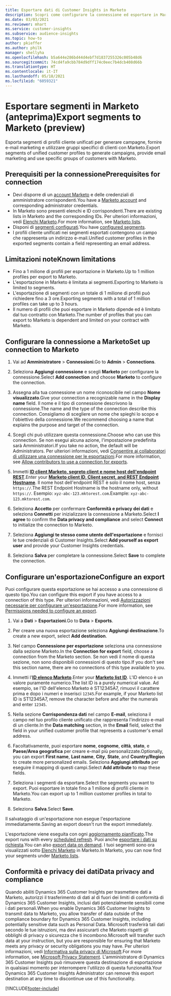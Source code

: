 ```yaml
---
title: Esportare dati di Customer Insights in Marketo
description: Scopri come configurare la connessione ed esportare in Marketo.
ms.date: 03/03/2021
ms.reviewer: mhart
ms.service: customer-insights
ms.subservice: audience-insights
ms.topic: how-to
author: pkieffer
ms.author: philk
manager: shellyha
ms.openlocfilehash: b5a644e286bd44d4ebf7d1837255326c005b48d6
ms.sourcegitcommit: 74cd4fa9cbb784d9dff174c0eec7b4dcb408d66b
ms.translationtype: HT
ms.contentlocale: it-IT
ms.lasthandoff: 05/18/2021
ms.locfileid: "6059321"
---
```

# <a name="export-segments-to-marketo-preview"></a><span data-ttu-id="e35d1-103">Esportare segmenti in Marketo (anteprima)</span><span class="sxs-lookup"><span data-stu-id="e35d1-103">Export segments to Marketo (preview)</span></span>

<span data-ttu-id="e35d1-104">Esporta segmenti di profili cliente unificati per generare campagne, fornire e-mail marketing e utilizzare gruppi specifici di clienti con Marketo.</span><span class="sxs-lookup"><span data-stu-id="e35d1-104">Export segments of unified customer profiles to generate campaigns, provide email marketing and use specific groups of customers with Marketo.</span></span>

## <a name="prerequisites-for-connection"></a><span data-ttu-id="e35d1-105">Prerequisiti per la connessione</span><span class="sxs-lookup"><span data-stu-id="e35d1-105">Prerequisites for connection</span></span>

-   <span data-ttu-id="e35d1-106">Devi disporre di un [account Marketo](https://login.marketo.com/) e delle credenziali di amministratore corrispondenti.</span><span class="sxs-lookup"><span data-stu-id="e35d1-106">You have a [Marketo account](https://login.marketo.com/) and corresponding administrator credentials.</span></span>
-   <span data-ttu-id="e35d1-107">In Marketo sono presenti elenchi e ID corrispondenti.</span><span class="sxs-lookup"><span data-stu-id="e35d1-107">There are existing lists in Marketo and the corresponding IDs.</span></span> <span data-ttu-id="e35d1-108">Per ulteriori informazioni, vedi [Elenchi Marketo](https://docs.marketo.com/display/public/DOCS/Understanding+Static+Lists).</span><span class="sxs-lookup"><span data-stu-id="e35d1-108">For more information, see [Marketo lists](https://docs.marketo.com/display/public/DOCS/Understanding+Static+Lists).</span></span>
-   <span data-ttu-id="e35d1-109">Disponi di [segmenti configurati](segments.md).</span><span class="sxs-lookup"><span data-stu-id="e35d1-109">You have [configured segments](segments.md).</span></span>
-   <span data-ttu-id="e35d1-110">I profili cliente unificati nei segmenti esportati contengono un campo che rappresenta un indirizzo e-mail.</span><span class="sxs-lookup"><span data-stu-id="e35d1-110">Unified customer profiles in the exported segments contain a field representing an email address.</span></span>

## <a name="known-limitations"></a><span data-ttu-id="e35d1-111">Limitazioni note</span><span class="sxs-lookup"><span data-stu-id="e35d1-111">Known limitations</span></span>

- <span data-ttu-id="e35d1-112">Fino a 1 milione di profili per esportazione in Marketo.</span><span class="sxs-lookup"><span data-stu-id="e35d1-112">Up to 1 million profiles per export to Marketo.</span></span>
- <span data-ttu-id="e35d1-113">L'esportazione in Marketo è limitata ai segmenti.</span><span class="sxs-lookup"><span data-stu-id="e35d1-113">Exporting to Marketo is limited to segments.</span></span>
- <span data-ttu-id="e35d1-114">L'esportazione di segmenti con un totale di 1 milione di profili può richiedere fino a 3 ore.</span><span class="sxs-lookup"><span data-stu-id="e35d1-114">Exporting segments with a total of 1 million profiles can take up to 3 hours.</span></span> 
- <span data-ttu-id="e35d1-115">Il numero di profili che puoi esportare in Marketo dipende ed è limitato dal tuo contratto con Marketo.</span><span class="sxs-lookup"><span data-stu-id="e35d1-115">The number of profiles that you can export to Marketo is dependent and limited on your contract with Marketo.</span></span>

## <a name="set-up-connection-to-marketo"></a><span data-ttu-id="e35d1-116">Configurare la connessione a Marketo</span><span class="sxs-lookup"><span data-stu-id="e35d1-116">Set up connection to Marketo</span></span>

1. <span data-ttu-id="e35d1-117">Vai ad **Amministratore** > **Connessioni**.</span><span class="sxs-lookup"><span data-stu-id="e35d1-117">Go to **Admin** > **Connections**.</span></span>

1. <span data-ttu-id="e35d1-118">Seleziona **Aggiungi connessione** e scegli **Marketo** per configurare la connessione.</span><span class="sxs-lookup"><span data-stu-id="e35d1-118">Select **Add connection** and choose **Marketo** to configure the connection.</span></span>

1. <span data-ttu-id="e35d1-119">Assegna alla tua connessione un nome riconoscibile nel campo **Nome visualizzato**.</span><span class="sxs-lookup"><span data-stu-id="e35d1-119">Give your connection a recognizable name in the **Display name** field.</span></span> <span data-ttu-id="e35d1-120">Il nome e il tipo di connessione descrivono la connessione.</span><span class="sxs-lookup"><span data-stu-id="e35d1-120">The name and the type of the connection describe this connection.</span></span> <span data-ttu-id="e35d1-121">Consigliamo di scegliere un nome che spieghi lo scopo e l'obiettivo della connessione.</span><span class="sxs-lookup"><span data-stu-id="e35d1-121">We recommend choosing a name that explains the purpose and target of the connection.</span></span>

1. <span data-ttu-id="e35d1-122">Scegli chi può utilizzare questa connessione.</span><span class="sxs-lookup"><span data-stu-id="e35d1-122">Choose who can use this connection.</span></span> <span data-ttu-id="e35d1-123">Se non esegui alcuna azione, l'impostazione predefinita sarà Amministratori.</span><span class="sxs-lookup"><span data-stu-id="e35d1-123">If you take no action, the default will be Administrators.</span></span> <span data-ttu-id="e35d1-124">Per ulteriori informazioni, vedi [Consentire ai collaboratori di utilizzare una connessione per le esportazioni](connections.md#allow-contributors-to-use-a-connection-for-exports).</span><span class="sxs-lookup"><span data-stu-id="e35d1-124">For more information, see [Allow contributors to use a connection for exports](connections.md#allow-contributors-to-use-a-connection-for-exports).</span></span>

1. <span data-ttu-id="e35d1-125">Immetti **[ID client Marketo, segreto client e nome host dell'endpoint REST](https://developers.marketo.com/rest-api/authentication/)**.</span><span class="sxs-lookup"><span data-stu-id="e35d1-125">Enter your **[Marketo client ID, Client secret, and REST Endpoint Hostname](https://developers.marketo.com/rest-api/authentication/)**.</span></span> <span data-ttu-id="e35d1-126">Il nome host dell'endpoint REST è solo il nome host, senza `https://`.</span><span class="sxs-lookup"><span data-stu-id="e35d1-126">The REST Endpoint Hostname is the hostname only, without `https://`.</span></span> <span data-ttu-id="e35d1-127">Esempio: `xyz-abc-123.mktorest.com`.</span><span class="sxs-lookup"><span data-stu-id="e35d1-127">Example: `xyz-abc-123.mktorest.com`.</span></span> 

1. <span data-ttu-id="e35d1-128">Seleziona **Accetto** per confermare **Conformità e privacy dei dati** e seleziona **Connetti** per inizializzare la connessione a Marketo.</span><span class="sxs-lookup"><span data-stu-id="e35d1-128">Select **I agree** to confirm the **Data privacy and compliance** and select **Connect** to initialize the connection to Marketo.</span></span>

1. <span data-ttu-id="e35d1-129">Seleziona **Aggiungi te stesso come utente dell'esportazione** e fornisci le tue credenziali di Customer Insights.</span><span class="sxs-lookup"><span data-stu-id="e35d1-129">Select **Add yourself as export user** and provide your Customer Insights credentials.</span></span>

1. <span data-ttu-id="e35d1-130">Seleziona **Salva** per completare la connessione.</span><span class="sxs-lookup"><span data-stu-id="e35d1-130">Select **Save** to complete the connection.</span></span>

## <a name="configure-an-export"></a><span data-ttu-id="e35d1-131">Configurare un'esportazione</span><span class="sxs-lookup"><span data-stu-id="e35d1-131">Configure an export</span></span>

<span data-ttu-id="e35d1-132">Puoi configurare questa esportazione se hai accesso a una connessione di questo tipo.</span><span class="sxs-lookup"><span data-stu-id="e35d1-132">You can configure this export if you have access to a connection of this type.</span></span> <span data-ttu-id="e35d1-133">Per ulteriori informazioni, vedi [Autorizzazioni necessarie per configurare un'esportazione](export-destinations.md#set-up-a-new-export).</span><span class="sxs-lookup"><span data-stu-id="e35d1-133">For more information, see [Permissions needed to configure an export](export-destinations.md#set-up-a-new-export).</span></span>

1. <span data-ttu-id="e35d1-134">Vai a **Dati** > **Esportazioni**.</span><span class="sxs-lookup"><span data-stu-id="e35d1-134">Go to **Data** > **Exports**.</span></span>

1. <span data-ttu-id="e35d1-135">Per creare una nuova esportazione seleziona **Aggiungi destinazione**.</span><span class="sxs-lookup"><span data-stu-id="e35d1-135">To create a new export, select **Add destination**.</span></span>

1. <span data-ttu-id="e35d1-136">Nel campo **Connessione per esportazione** seleziona una connessione dalla sezione Marketo.</span><span class="sxs-lookup"><span data-stu-id="e35d1-136">In the **Connection for export** field, choose a connection from the Marketo section.</span></span> <span data-ttu-id="e35d1-137">Se non vedi il nome di questa sezione, non sono disponibili connessioni di questo tipo.</span><span class="sxs-lookup"><span data-stu-id="e35d1-137">If you don't see this section name, there are no connections of this type available to you.</span></span>

1. <span data-ttu-id="e35d1-138">Immetti l'**[ID elenco Marketo](https://docs.marketo.com/display/public/DOCS/Understanding+Static+Lists)**.</span><span class="sxs-lookup"><span data-stu-id="e35d1-138">Enter your **[Marketo list ID](https://docs.marketo.com/display/public/DOCS/Understanding+Static+Lists)**.</span></span> <span data-ttu-id="e35d1-139">L'ID elenco è un valore puramente numerico.</span><span class="sxs-lookup"><span data-stu-id="e35d1-139">The list ID is a purely numerical value.</span></span> <span data-ttu-id="e35d1-140">Ad esempio, se l'ID dell'elenco Marketo è ST12345A7, rimuovi il carattere prima e dopo i numeri e inserisci `12345`.</span><span class="sxs-lookup"><span data-stu-id="e35d1-140">For example, if your Marketo list ID is ST12345A7, remove the character before and after the numerals and enter `12345`.</span></span> 

1. <span data-ttu-id="e35d1-141">Nella sezione **Corrispondenza dati** nel campo **E-mail**, seleziona il campo nel tuo profilo cliente unificato che rappresenta l'indirizzo e-mail di un cliente.</span><span class="sxs-lookup"><span data-stu-id="e35d1-141">In the **Data matching** section, in the **Email** field, select the field in your unified customer profile that represents a customer's email address.</span></span> 

1. <span data-ttu-id="e35d1-142">Facoltativamente, puoi esportare **nome**, **cognome**, **città**, **stato**, e **Paese/Area geografica** per creare e-mail più personalizzate.</span><span class="sxs-lookup"><span data-stu-id="e35d1-142">Optionally, you can export **First name**, **Last name**, **City**, **State**, and **Country/Region**  to create more personalized emails.</span></span> <span data-ttu-id="e35d1-143">Seleziona **Aggiungi attributo** per eseguire il mapping di questi campi.</span><span class="sxs-lookup"><span data-stu-id="e35d1-143">Select **Add attribute** to map these fields.</span></span>

1. <span data-ttu-id="e35d1-144">Seleziona i segmenti da esportare.</span><span class="sxs-lookup"><span data-stu-id="e35d1-144">Select the segments you want to export.</span></span> <span data-ttu-id="e35d1-145">Puoi esportare in totale fino a 1 milione di profili cliente in Marketo.</span><span class="sxs-lookup"><span data-stu-id="e35d1-145">You can export up to 1 million customer profiles in total to Marketo.</span></span>

1. <span data-ttu-id="e35d1-146">Seleziona **Salva**.</span><span class="sxs-lookup"><span data-stu-id="e35d1-146">Select **Save**.</span></span>

<span data-ttu-id="e35d1-147">Il salvataggio di un'esportazione non esegue l'esportazione immediatamente.</span><span class="sxs-lookup"><span data-stu-id="e35d1-147">Saving an export doesn't run the export immediately.</span></span>

<span data-ttu-id="e35d1-148">L'esportazione viene eseguita con ogni [aggiornamento pianificato](system.md#schedule-tab).</span><span class="sxs-lookup"><span data-stu-id="e35d1-148">The export runs with every [scheduled refresh](system.md#schedule-tab).</span></span> <span data-ttu-id="e35d1-149">Puoi anche [esportare i dati su richiesta](export-destinations.md#run-exports-on-demand).</span><span class="sxs-lookup"><span data-stu-id="e35d1-149">You can also [export data on demand](export-destinations.md#run-exports-on-demand).</span></span> <span data-ttu-id="e35d1-150">I tuoi segmenti sono ora visualizzati sotto [Elenchi Marketo](https://docs.marketo.com/display/public/DOCS/Understanding+Static+Lists) in Marketo.</span><span class="sxs-lookup"><span data-stu-id="e35d1-150">In Marketo, you can now find your segments under [Marketo lists](https://docs.marketo.com/display/public/DOCS/Understanding+Static+Lists).</span></span>


## <a name="data-privacy-and-compliance"></a><span data-ttu-id="e35d1-151">Conformità e privacy dei dati</span><span class="sxs-lookup"><span data-stu-id="e35d1-151">Data privacy and compliance</span></span>

<span data-ttu-id="e35d1-152">Quando abiliti Dynamics 365 Customer Insights per trasmettere dati a Marketo, autorizzi il trasferimento di dati al di fuori dei limiti di conformità di Dynamics 365 Customer Insights, inclusi dati potenzialmente sensibili come i dati personali.</span><span class="sxs-lookup"><span data-stu-id="e35d1-152">When you enable Dynamics 365 Customer Insights to transmit data to Marketo, you allow transfer of data outside of the compliance boundary for Dynamics 365 Customer Insights, including potentially sensitive data such as Personal Data.</span></span> <span data-ttu-id="e35d1-153">Microsoft trasferirà tali dati secondo le tue istruzioni, ma devi assicurarti che Marketo rispetti gli obblighi di privacy o sicurezza che ti incombono.</span><span class="sxs-lookup"><span data-stu-id="e35d1-153">Microsoft will transfer such data at your instruction, but you are responsible for ensuring that Marketo meets any privacy or security obligations you may have.</span></span> <span data-ttu-id="e35d1-154">Per ulteriori informazioni, vedi [Informativa sulla privacy di Microsoft](https://go.microsoft.com/fwlink/?linkid=396732).</span><span class="sxs-lookup"><span data-stu-id="e35d1-154">For more information, see [Microsoft Privacy Statement](https://go.microsoft.com/fwlink/?linkid=396732).</span></span>
<span data-ttu-id="e35d1-155">L'amministratore di Dynamics 365 Customer Insights può rimuovere questa destinazione di esportazione in qualsiasi momento per interrompere l'utilizzo di questa funzionalità.</span><span class="sxs-lookup"><span data-stu-id="e35d1-155">Your Dynamics 365 Customer Insights Administrator can remove this export destination at any time to discontinue use of this functionality.</span></span>


[!INCLUDE[footer-include](../includes/footer-banner.md)]
